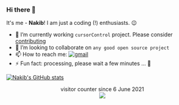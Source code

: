 ### Hi there 👋
It's me - **Nakib**! I am just a coding (!) enthusiasts. 😉  


- 🔭 I’m currently working `cursorControl` project. Please consider [contributing](https://github.com/nakib103/cursorControl)
- 👯 I’m looking to collaborate on `any good open source project`
- 📫 How to reach me: [![gmail](https://img.shields.io/badge/Gmail-D14836?style=for-the-badge&logo=gmail&logoColor=white)](mailto:syedhossain103@gmail.com)
- ⚡ Fun fact: processing, please wait a few minutes ... 🧠

[![Nakib's GitHub stats](https://github-readme-stats.vercel.app/api?username=nakib103&count_private=true&show_icons=true)](https://github.com/anuraghazra/github-readme-stats)

<p align="center"> 
  visitor counter since 6 June 2021<br>
  <img src="https://profile-counter.glitch.me/nakib103/count.svg">
</p>
